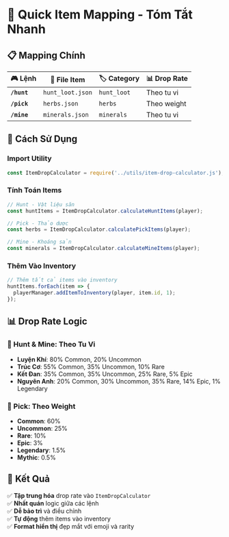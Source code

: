 # 🎯 **Quick Item Mapping - Tóm Tắt Nhanh**

## 📋 **Mapping Chính**

| 🎮 **Lệnh** | 📁 **File Item** | 🏷️ **Category** | 📊 **Drop Rate** |
|-------------|------------------|------------------|------------------|
| **`/hunt`** | `hunt_loot.json` | `hunt_loot` | Theo tu vi |
| **`/pick`** | `herbs.json` | `herbs` | Theo weight |
| **`/mine`** | `minerals.json` | `minerals` | Theo tu vi |

## 🔧 **Cách Sử Dụng**

### **Import Utility**
```javascript
const ItemDropCalculator = require('../utils/item-drop-calculator.js');
```

### **Tính Toán Items**
```javascript
// Hunt - Vật liệu săn
const huntItems = ItemDropCalculator.calculateHuntItems(player);

// Pick - Thảo dược  
const herbs = ItemDropCalculator.calculatePickItems(player);

// Mine - Khoáng sản
const minerals = ItemDropCalculator.calculateMineItems(player);
```

### **Thêm Vào Inventory**
```javascript
// Thêm tất cả items vào inventory
huntItems.forEach(item => {
  playerManager.addItemToInventory(player, item.id, 1);
});
```

## 📊 **Drop Rate Logic**

### **🏹 Hunt & Mine: Theo Tu Vi**
- **Luyện Khí**: 80% Common, 20% Uncommon
- **Trúc Cơ**: 55% Common, 35% Uncommon, 10% Rare  
- **Kết Đan**: 35% Common, 35% Uncommon, 25% Rare, 5% Epic
- **Nguyên Anh**: 20% Common, 30% Uncommon, 35% Rare, 14% Epic, 1% Legendary

### **🌿 Pick: Theo Weight**
- **Common**: 60%
- **Uncommon**: 25%
- **Rare**: 10%
- **Epic**: 3%
- **Legendary**: 1.5%
- **Mythic**: 0.5%

## 🎯 **Kết Quả**

✅ **Tập trung hóa** drop rate vào `ItemDropCalculator`  
✅ **Nhất quán** logic giữa các lệnh  
✅ **Dễ bảo trì** và điều chỉnh  
✅ **Tự động** thêm items vào inventory  
✅ **Format hiển thị** đẹp mắt với emoji và rarity 